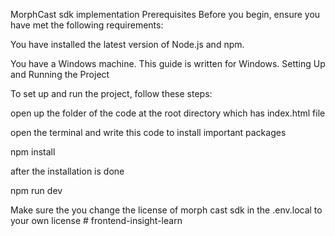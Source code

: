 MorphCast sdk implementation
Prerequisites
Before you begin, ensure you have met the following requirements:

You have installed the latest version of Node.js and npm.

You have a Windows machine. This guide is written for Windows.
Setting Up and Running the Project

To set up and run the project, follow these steps:

open up the folder of the code at the root directory which has index.html file

open the terminal and write this code to install important packages

npm install

after the installation is done

npm run dev

Make sure the you change the license of morph cast sdk in the .env.local to your own license # frontend-insight-learn

